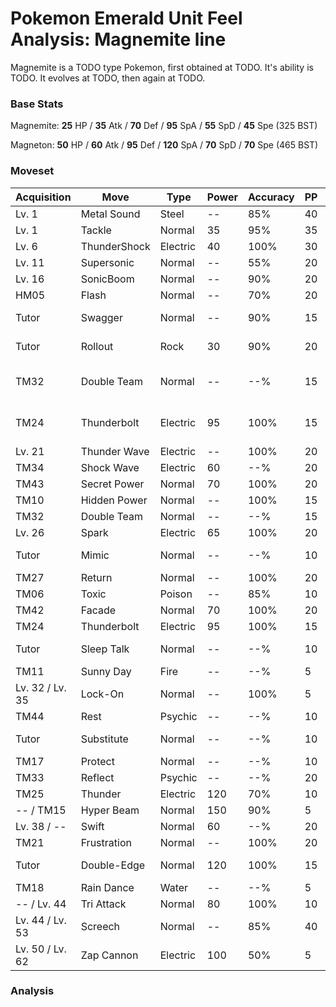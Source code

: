 # Pokemon Emerald Unit Feel Analysis: Magnemite line

Magnemite is a TODO type Pokemon, first obtained at TODO. It's ability is TODO. It evolves at TODO, then again at TODO.

### Base Stats

Magnemite: **25** HP / **35** Atk / **70** Def / **95** SpA / **55** SpD / **45** Spe (325 BST)

Magneton: **50** HP / **60** Atk / **95** Def / **120** SpA / **70** SpD / **70** Spe (465 BST)

### Moveset

|Acquisition    |Move        |Type    |Power|Accuracy|PP |Notes                    |
|---            |---         |---     |---  |---     |---|---                      |
|Lv. 1          |Metal Sound |Steel   |--   |85%     |40 |                         |
|Lv. 1          |Tackle      |Normal  |35   |95%     |35 |                         |
|Lv. 6          |ThunderShock|Electric|40   |100%    |30 |                         |
|Lv. 11         |Supersonic  |Normal  |--   |55%     |20 |                         |
|Lv. 16         |SonicBoom   |Normal  |--   |90%     |20 |                         |
|HM05           |Flash       |Normal  |--   |70%     |20 |                         |
|Tutor          |Swagger     |Normal  |--   |90%     |15 |Emerald only             |
|Tutor          |Rollout     |Rock    |30   |90%     |20 |Emerald only             |
|TM32           |Double Team |Normal  |--   |--%     |15 |Buy at Game Corner       |
|TM24           |Thunderbolt |Electric|95   |100%    |15 |Buy at Game Corner       |
|Lv. 21         |Thunder Wave|Electric|--   |100%    |20 |                         |
|TM34           |Shock Wave  |Electric|60   |--%     |20 |                         |
|TM43           |Secret Power|Normal  |70   |100%    |20 |                         |
|TM10           |Hidden Power|Normal  |--   |100%    |15 |                         |
|TM32           |Double Team |Normal  |--   |--%     |15 |                         |
|Lv. 26         |Spark       |Electric|65   |100%    |20 |                         |
|Tutor          |Mimic       |Normal  |--   |--%     |10 |Emerald only             |
|TM27           |Return      |Normal  |--   |100%    |20 |                         |
|TM06           |Toxic       |Poison  |--   |85%     |10 |                         |
|TM42           |Facade      |Normal  |70   |100%    |20 |                         |
|TM24           |Thunderbolt |Electric|95   |100%    |15 |                         |
|Tutor          |Sleep Talk  |Normal  |--   |--%     |10 |Emerald only             |
|TM11           |Sunny Day   |Fire    |--   |--%     |5  |                         |
|Lv. 32 / Lv. 35|Lock-On     |Normal  |--   |100%    |5  |                         |
|TM44           |Rest        |Psychic |--   |--%     |10 |                         |
|Tutor          |Substitute  |Normal  |--   |--%     |10 |Emerald only             |
|TM17           |Protect     |Normal  |--   |--%     |10 |                         |
|TM33           |Reflect     |Psychic |--   |--%     |20 |                         |
|TM25           |Thunder     |Electric|120  |70%     |10 |                         |
|-- / TM15      |Hyper Beam  |Normal  |150  |90%     |5  |                         |
|Lv. 38 / --    |Swift       |Normal  |60   |--%     |20 |                         |
|TM21           |Frustration |Normal  |--   |100%    |20 |                         |
|Tutor          |Double-Edge |Normal  |120  |100%    |15 |Emerald only             |
|TM18           |Rain Dance  |Water   |--   |--%     |5  |                         |
|-- / Lv. 44    |Tri Attack  |Normal  |80   |100%    |10 |                         |
|Lv. 44 / Lv. 53|Screech     |Normal  |--   |85%     |40 |                         |
|Lv. 50 / Lv. 62|Zap Cannon  |Electric|100  |50%     |5  |                         |

### Analysis